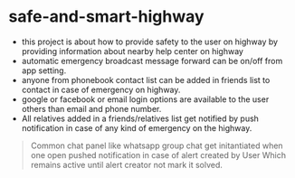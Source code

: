 # safe-and-smart-highway


* this project is about how to provide safety to the user on highway by providing information about nearby help center on highway
* automatic emergency broadcast message forward can be on/off from app setting.
* anyone from phonebook contact list can be added in friends list to contact in case of emergency on highway.
* google or facebook or email login options are available to the user others than email and phone number.
* All relatives added in a friends/relatives list get notified by push notification in case of any kind of emergency on the highway.
> Common chat panel like whatsapp group chat get initantiated when one open pushed notification in case of alert created by User Which remains active until alert creator not mark it solved.
